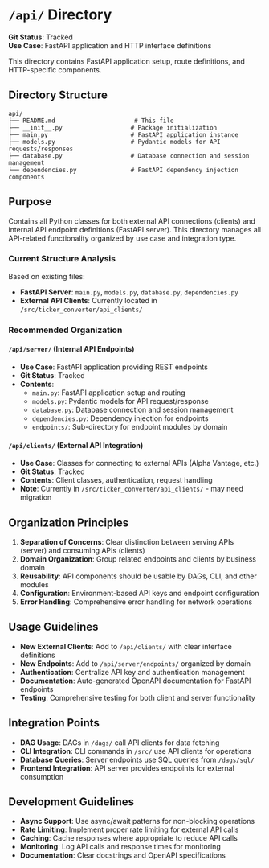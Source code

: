 # `/api/` Directory

**Git Status**: Tracked  
**Use Case**: FastAPI application and HTTP interface definitions

This directory contains FastAPI application setup, route definitions, and HTTP-specific components.

## Directory Structure
```
api/
├── README.md                      # This file
├── __init__.py                   # Package initialization
├── main.py                       # FastAPI application instance
├── models.py                     # Pydantic models for API requests/responses
├── database.py                   # Database connection and session management
└── dependencies.py               # FastAPI dependency injection components
```

## Purpose
Contains all Python classes for both external API connections (clients) and internal API endpoint definitions (FastAPI server). This directory manages all API-related functionality organized by use case and integration type.

### Current Structure Analysis
Based on existing files:
- **FastAPI Server**: `main.py`, `models.py`, `database.py`, `dependencies.py`
- **External API Clients**: Currently located in `/src/ticker_converter/api_clients/`

### Recommended Organization

#### `/api/server/` (Internal API Endpoints)
- **Use Case**: FastAPI application providing REST endpoints
- **Git Status**: Tracked
- **Contents**:
  - `main.py`: FastAPI application setup and routing
  - `models.py`: Pydantic models for API request/response
  - `database.py`: Database connection and session management
  - `dependencies.py`: Dependency injection for endpoints
  - `endpoints/`: Sub-directory for endpoint modules by domain

#### `/api/clients/` (External API Integration)
- **Use Case**: Classes for connecting to external APIs (Alpha Vantage, etc.)
- **Git Status**: Tracked
- **Contents**: Client classes, authentication, request handling
- **Note**: Currently in `/src/ticker_converter/api_clients/` - may need migration

## Organization Principles

1. **Separation of Concerns**: Clear distinction between serving APIs (server) and consuming APIs (clients)
2. **Domain Organization**: Group related endpoints and clients by business domain
3. **Reusability**: API components should be usable by DAGs, CLI, and other modules
4. **Configuration**: Environment-based API keys and endpoint configuration
5. **Error Handling**: Comprehensive error handling for network operations

## Usage Guidelines

- **New External Clients**: Add to `/api/clients/` with clear interface definitions
- **New Endpoints**: Add to `/api/server/endpoints/` organized by domain
- **Authentication**: Centralize API key and authentication management
- **Documentation**: Auto-generated OpenAPI documentation for FastAPI endpoints
- **Testing**: Comprehensive testing for both client and server functionality

## Integration Points

- **DAG Usage**: DAGs in `/dags/` call API clients for data fetching
- **CLI Integration**: CLI commands in `/src/` use API clients for operations
- **Database Queries**: Server endpoints use SQL queries from `/dags/sql/`
- **Frontend Integration**: API server provides endpoints for external consumption

## Development Guidelines

- **Async Support**: Use async/await patterns for non-blocking operations
- **Rate Limiting**: Implement proper rate limiting for external API calls
- **Caching**: Cache responses where appropriate to reduce API calls
- **Monitoring**: Log API calls and response times for monitoring
- **Documentation**: Clear docstrings and OpenAPI specifications
